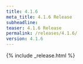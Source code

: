 ```yaml
---
title: 4.1.6
meta_title: 4.1.6 Release
subheadline: 
teaser: 4.1.6 Release
permalink: /releases/4.1.6/
version: 4.1.6
---
```


{% include _release.html %}
